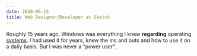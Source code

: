 ```yaml
---
date: 2020-06-15
title: Web Designer/Developer at Sketch
---
```


Roughly 15 years ago, Windows was everything I knew **regarding** operating [systems](#). I had used it for years, knew the ins and outs and how to use it on a daily basis. But I was never a “power user”.
